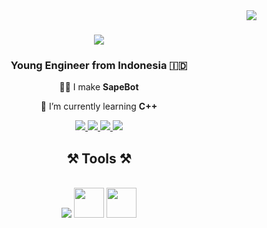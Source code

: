 <img align="right" src="https://visitor-badge.laobi.icu/badge?page_id=ufthaq.ufthaq" />

<h1 align="center">
    <img src="https://readme-typing-svg.herokuapp.com/?font=Righteous&size=35&center=true&vCenter=true&width=500&height=70&duration=4000&lines=Hi+There!+👋;+I'm+Ukhem+Fahmi!;" />
</h1>

<h3 align="center">Young Engineer from Indonesia  🇮🇩</h3>

<div align="center">
 
 🎻🤖 I make **SapeBot**
 
 🌱 I’m currently learning **C++**

 </div>

 <div align="center"> 
  <a href="mailto:ukhemfahmi17@gmail.com">
    <img src="https://img.shields.io/badge/Gmail-333333?style=for-the-badge&logo=gmail&logoColor=red" />
  </a>
  <a href="https://www.linkedin.com/in/ukhemfahmi-t-h/" target="_blank">
    <img src="https://img.shields.io/badge/LinkedIn-0077B5?style=for-the-badge&logo=linkedin&logoColor=white" target="_blank" />
  </a>
  <a href="" target="_blank">
     <img src="https://img.shields.io/badge/Instagram-E4405F?style=for-the-badge&logo=instagram&logoColor=white" target="_blank" />
  </a>
  <a href="" target="_blank">
     <img src="https://img.shields.io/badge/Portfolio-FF5722?style=for-the-badge&logo=todoist&logoColor=white" target="_blank" /> 
  </a>
</div>

<h2 align="center">⚒️ Tools ⚒️</h2>
<br/>
<div align="center">
  <img src="https://skillicons.dev/icons?i=cpp,python,arduino,vscode,visualstudio,github" />
  <img src="https://github.com/UFTHaq/UFTHaq/assets/104829519/98fabccc-23a6-43ad-86d9-f9a9e5c925ae" height=48 />
  <img src="https://github.com/UFTHaq/UFTHaq/assets/104829519/a70f4450-94bc-44fe-a30e-79f18f57c709" height=48 />
    <br>
</div>



<!--
**UFTHaq/UFTHaq** is a ✨ _special_ ✨ repository because its `README.md` (this file) appears on your GitHub profile.

Here are some ideas to get you started:

- 🔭 I’m currently working on ...
- 🌱 I’m currently learning ...
- 👯 I’m looking to collaborate on ...
- 🤔 I’m looking for help with ...
- 💬 Ask me about ...
- 📫 How to reach me: ...
- 😄 Pronouns: ...
- ⚡ Fun fact: ...
-->

